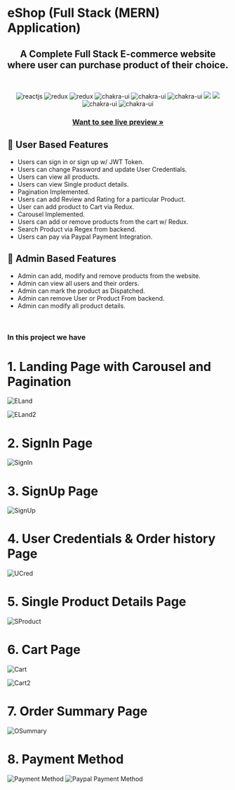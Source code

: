 # eShop (Full Stack (MERN) Application)


<h2 align="center">A Complete Full Stack E-commerce website where user can purchase product of their choice.</h2>

<br />
<p align="center">
    <img src="https://img.shields.io/badge/React-20232A?style=for-the-badge&logo=react&logoColor=61DAFB" alt="reactjs" />
    <img src="https://img.shields.io/badge/Redux-593D88?style=for-the-badge&logo=redux&logoColor=white" alt="redux" />
    <img src="https://img.shields.io/badge/React_Router-CA4245?style=for-the-badge&logo=react-router&logoColor=white" alt="redux" />
    <img src="https://img.shields.io/badge/Express%20-3bc7bd?style=for-the-badge&logo=express&logoColor=white" alt="chakra-ui"/>
  <img src="https://img.shields.io/badge/JavaScript-F7DF1E?style=for-the-badge&logo=javascript&logoColor=black" alt="chakra-ui"/>
  <img src="https://img.shields.io/badge/HTML5-E34F26?style=for-the-badge&logo=html5&logoColor=white" alt="chakra-ui"/>
  <img src="https://img.shields.io/badge/Mongodb-007ACC?style=for-the-badge&logo=mongodb&logoColor=white"/>
<img src="https://img.shields.io/badge/NodeJS-007ACC?style=for-the-badge&logo=node&logoColor=white"/>
  <img src="https://img.shields.io/badge/CSS3-1572B6?style=for-the-badge&logo=css3&logoColor=white" alt="chakra-ui"/>
<img src="https://img.shields.io/badge/PAYPAL-1572B6?style=for-the-badge&logo=paypal&logoColor=white" alt="chakra-ui"/>
</p>
<h3 align="center"><a href="https://eshop-app-6gu5.onrender.com/"><strong>Want to see live preview »</strong></a></h3>


## 🚀 User Based Features
- Users can sign in or sign up w/ JWT Token.
- Users can change Password and update User Credentials.
- Users can view all products.
- Users can view Single product details.
- Pagination Implemented.
- Users can add Review and Rating for a particular Product.
- User can add product to Cart via Redux.
- Carousel Implemented.
- Users can add or remove products from the cart w/ Redux.
- Search Product via Regex from backend.
- Users can pay via Paypal Payment Integration.

## 🚀 Admin Based Features
- Admin can add, modify and remove products from the website.
- Admin can view all users and their orders.
- Admin can mark the product as Dispatched.
- Admin can remove User or Product From backend.
- Admin can modify all product details.
<br />

### In this project we have

# 1. Landing Page with Carousel and Pagination

![ELand](https://user-images.githubusercontent.com/109168129/234337476-06ca4039-d91a-45d6-b9e7-719696d7163e.png)


![ELand2](https://user-images.githubusercontent.com/109168129/234337781-15e6d402-5cde-4ef8-9b26-8acdd77dbff1.png)


# 2. SignIn Page

![SignIn](https://user-images.githubusercontent.com/109168129/234338341-743d5d55-8fde-4af8-87aa-48dc48520d06.png)


# 3. SignUp Page

![SignUp](https://user-images.githubusercontent.com/109168129/234338567-44c08e7c-ab87-445e-889d-fa2266ea7fe5.png)


# 4. User Credentials & Order history Page

![UCred](https://user-images.githubusercontent.com/109168129/234339220-d1d15488-4050-49cf-af39-2f6b6ab45cd5.png)


# 5. Single Product Details Page

![SProduct](https://user-images.githubusercontent.com/109168129/234339525-f7f6d30c-22c1-42a3-97cf-8bd7491b7105.png)


# 6. Cart Page

![Cart](https://user-images.githubusercontent.com/109168129/234340027-f956de97-35fe-44a3-81eb-104854a9b0af.png)

![Cart2](https://user-images.githubusercontent.com/109168129/234340220-5cb9f3e0-7c1a-4fcd-a011-599c2e5104be.png)

# 7. Order Summary Page
![OSummary](https://user-images.githubusercontent.com/109168129/234340536-9a9340ce-95af-4153-b574-ceba42d23fcc.png)

# 8. Payment Method
![Payment Method](https://user-images.githubusercontent.com/109168129/234340885-2a56dd81-4ece-4c34-9733-ad4a74a8679b.png)
![Paypal Payment Method](https://user-images.githubusercontent.com/109168129/234341343-ffde6a61-635f-43b7-8b04-bcce2a0e7a9c.png)


